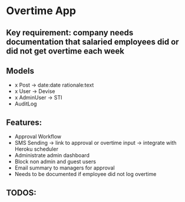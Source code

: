 # Overtime App

## Key requirement: company needs documentation that salaried employees did or did not get overtime each week

## Models
- x Post -> date:date rationale:text
- x User -> Devise
- x AdminUser -> STI
- AuditLog

## Features:
- Approval Workflow
- SMS Sending -> link to approval or overtime input -> integrate with Heroku scheduler
- Administrate admin dashboard
- Block non admin and guest users
- Email summary to managers for approval
- Needs to be documented if employee did not log overtime

## TODOS:
